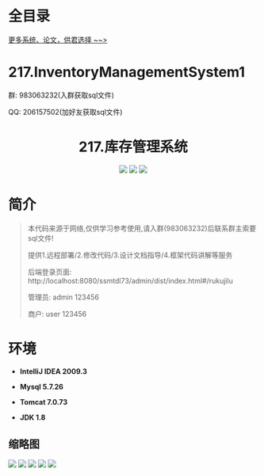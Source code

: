 # 全目录

[更多系统、论文，供君选择 ~~>](https://www.bitwise.net.cn)

# 217.InventoryManagementSystem1

<p>群: 983063232(入群获取sql文件)</p>
<p>QQ: 206157502(加好友获取sql文件)</p>

<p><h1 align="center">217.库存管理系统</h1></p>


<p align="center">
	<img src="https://img.shields.io/badge/jdk-1.8-orange.svg"/>
    <img src="https://img.shields.io/badge/springboot-5.x-lightgrey.svg"/>
    <img src="https://img.shields.io/badge/vue-3.x-blue.svg"/>
</p>

# 简介


> 本代码来源于网络,仅供学习参考使用,请入群(983063232)后联系群主索要sql文件!
>
> 提供1.远程部署/2.修改代码/3.设计文档指导/4.框架代码讲解等服务
>
> 后端登录页面: http://localhost:8080/ssmtdl73/admin/dist/index.html#/rukujilu
> 
> 管理员: admin 123456
> 
> 商户: user 123456


# 环境

- <b>IntelliJ IDEA 2009.3</b>

- <b>Mysql 5.7.26</b>

- <b>Tomcat 7.0.73</b>

- <b>JDK 1.8</b>




## 缩略图

![](https://bitwise.oss-cn-heyuan.aliyuncs.com/2024/9/10/d53a255d-43b2-4f05-be43-4d8803ca42e0.png)
![](https://bitwise.oss-cn-heyuan.aliyuncs.com/2024/9/10/4396f149-36ed-4583-81d0-3dd26996d2ca.png)
![](https://bitwise.oss-cn-heyuan.aliyuncs.com/2024/9/10/47c0ae11-6942-45ef-9daa-4f00003508d7.png)
![](https://bitwise.oss-cn-heyuan.aliyuncs.com/2024/9/10/14dca6b4-97d7-4aff-a93c-2792c6ec92b8.png)
![](https://bitwise.oss-cn-heyuan.aliyuncs.com/2024/9/10/bc8e2b14-192e-463d-8456-65d337d10c17.png)


